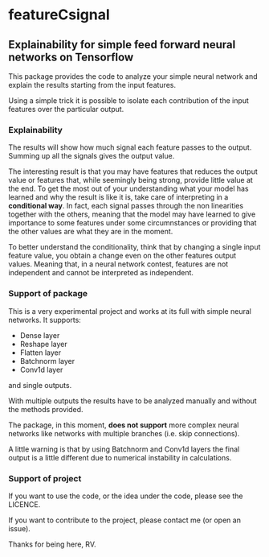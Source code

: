 # featureCsignal
## Explainability for simple feed forward neural networks on Tensorflow
This package provides the code to analyze your simple neural network and explain the results starting from the input features. 

Using a simple trick it is possible to isolate each contribution of the input features over the particular output.

### Explainability
The results will show how much signal each feature passes to the output. Summing up all the signals gives the output value.

The interesting result is that you may have features that reduces the output value or features that, while seemingly being strong, provide little value at the end. To get the most out of your understanding what your model has learned and why the result is like it is, take care of interpreting in a <b>conditional way</b>. In fact, each signal passes through the non linearities together with the others, meaning that the model may have learned to give importance to some features under some circumnstances or providing that the other values are what they are in the moment. 

To better understand the conditionality, think that by changing a single input feature value, you obtain a change even on the other features output values. Meaning that, in a neural network contest, features are not independent and cannot be interpreted as independent. 


### Support of package
This is a very experimental project and works at its full with simple neural networks. It supports:
<ul><li>Dense layer</li>
<li>Reshape layer</li>
<li>Flatten layer</li>
<li>Batchnorm layer</li>
<li>Conv1d layer</li></ul>
and single outputs.

With multiple outputs the results have to be analyzed manually and without the methods provided. 

The package, in this moment, <b>does not support</b> more complex neural networks like networks with multiple branches (i.e. skip connections).

A little warning is that by using Batchnorm and Conv1d layers the final output is a little different due to numerical instability in calculations. 

### Support of project
If you want to use the code, or the idea under the code, please see the LICENCE. 

If you want to contribute to the project, please contact me (or open an issue).


Thanks for being here, RV.


